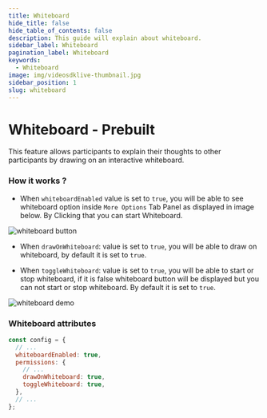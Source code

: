 ```yaml
---
title: Whiteboard
hide_title: false
hide_table_of_contents: false
description: This guide will explain about whiteboard.
sidebar_label: Whiteboard
pagination_label: Whiteboard
keywords:
  - Whiteboard
image: img/videosdklive-thumbnail.jpg
sidebar_position: 1
slug: whiteboard
---
```


# Whiteboard - Prebuilt

This feature allows participants to explain their thoughts to other participants by drawing on an interactive whiteboard.

### How it works ?

- When `whiteboardEnabled` value is set to `true`, you will be able to see whiteboard option inside `More Options` Tab Panel as displayed in image below. By Clicking that you can start Whiteboard.

![whiteboard button](/img/prebuilt/Whiteboard.png)

- When `drawOnWhiteboard`: value is set to `true`, you will be able to draw on whiteboard, by default it is set to `true`.

- When `toggleWhiteboard`: value is set to `true`, you will be able to start or stop whiteboard, if it is false whiteboard button will be displayed but you can not start or stop whiteboard. By default it is set to `true`.

![whiteboard demo](/img/prebuilt/prebuilt-whiteboard-open.png)

### Whiteboard attributes

```js title="index.html"
const config = {
  // ...
  whiteboardEnabled: true,
  permissions: {
    // ...
    drawOnWhiteboard: true,
    toggleWhiteboard: true,
  },
  // ...
};
```
